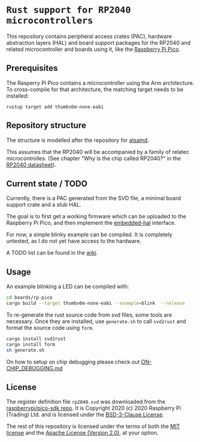 # `Rust support for RP2040 microcontrollers`

This repository contains peripheral access crates (PAC), hardware
abstraction layers (HAL) and board support packages for the
RP2040 and related microcontroller and boards using it, like the
[Raspberry Pi Pico](https://www.raspberrypi.org/products/raspberry-pi-pico/).

## Prerequisites

The Rasperry Pi Pico contains a microcontroller using the Arm architecture. To
cross-compile for that architecture, the matching target needs to be installed:

```
rustup target add thumbv6m-none-eabi
```

## Repository structure

The structure is modelled after the repository for
[atsamd](https://github.com/atsamd-rs/atsamd).

This assumes that the RP2040 will be accompanied by
a family of relatec microcontrolles. (See chapter
"Why is the chip called RP2040?" in the [RP2040
datasheet](https://datasheets.raspberrypi.org/rp2040/rp2040_datasheet.pdf)).

## Current state / TODO

Currently, there is a PAC generated from the SVD file, a
minimal board support crate and a stub HAL.

The goal is to first get a working firmware which can be
uploaded to the Raspberry Pi Pico, and then implement the
[embedded-hal](https://crates.io/crates/embedded-hal) interface.

For now, a simple blinky example can be compiled.
It is completely untested, as I do not yet have access to the hardware.

A TODO list can be found in the
[wiki](https://github.com/jannic/rp-microcontroller-rs/wiki).

## Usage

An example blinking a LED can be compiled with:

``` sh
cd boards/rp-pico
cargo build --target thumbv6m-none-eabi --example=blink  --release
```

To re-generate the rust source code from svd files, some tools are
necessary.  Once they are installed, use `generate.sh` to call `svd2rust`
and format the source code using `form`.

``` sh
cargo install svd2rust
cargo install form
sh generate.sh
```


On how to setup on chip debugging please check out [ON-CHIP_DEBUGGING.md](ON-CHIP_DEBUGGING.md)

## License

The register definition file `rp2040.svd` was downloaded from the
[raspberrypi/pico-sdk repo](https://raw.githubusercontent.com/raspberrypi/pico-sdk/26653ea81e340cacee55025d110c3e014a252a87/src/rp2040/hardware_regs/rp2040.svd).
It is Copyright 2020 (c) 2020 Raspberry Pi (Trading) Ltd. and is licensed
under the [BSD-3-Clause License](LICENSE-Raspberry-Pi).

The rest of this repository is licensed under the terms of both the
[MIT license](LICENSE-MIT) and the [Apache License (Version 2.0)](LICENSE-APACHE), at your option.

